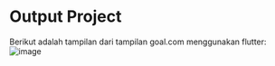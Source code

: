 # Output Project
Berikut adalah tampilan dari tampilan goal.com menggunakan flutter:<br>
![image](https://user-images.githubusercontent.com/88419912/211245496-cdb8e8fb-e152-4f3d-8fa4-619b6a0cafdb.png)

